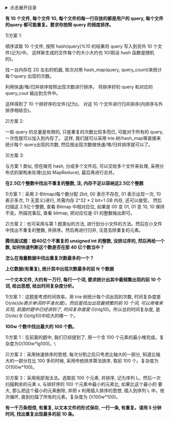 <details>
<summary>点击展开目录</summary>
<!-- TOC -->


<!-- /TOC -->
</details>

<!-- 还是典型的 TOP K 算法 -->

**有 10 个文件, 每个文件 1G, 每个文件的每一行存放的都是用户的 query, 每个文件的query 都可能重复。要求你按照 query 的频度排序。**

1)方案 1:

顺序读取 10 个文件, 按照 hash(query)%10 的结果将 query 写入到另外 10 个文件(记为)中。
这样新生成的文件每个的大小大约也 1G(假设 hash 函数是随机的)。

找一台内存在 2G 左右的机器, 依次对用 hash_map(query, query_count)来统计每个query 出现的次数。

利用快速/堆/归并排序按照出现次数进行排序。
将排序好的 query 和对应的 query_cout 输出到文件中。

这样得到了 10 个排好序的文件(记为)。
 对这 10 个文件进行归并排序(内排序与外排序相结合)。

2)方案 2:

一般 query 的总量是有限的, 只是重复的次数比较多而已, 可能对于所有的 query, 一次性就可以加入到内存了。
这样, 我们就可以采用 trie 树/hash_map等直接来统计每个 query出现的次数, 然后按出现次数做快速/堆/归并排序就可以了。

3)方案 3:

与方案 1 类似, 但在做完 hash, 分成多个文件后, 可以交给多个文件来处理, 采用分布式的架构来处理(比如 MapReduce), 最后再进行合并。

**在2.5亿个整数中找出不重复的整数, 注, 内存不足以容纳这2.5亿个整数**

 1)方案 1：采用 2-Bitmap(每个数分配 2bit, 00 表示不存在, 01 表示出现一次, 10 表示多次, 11 无意义)进行, 共需内存 2^32 * 2 bit=1 GB 内存, 还可以接受。
 然后扫描这 2.5亿个整数, 查看 Bitmap 中相对应位, 如果是 00 变 01, 01 变 10, 10 保持不变。所描完事后, 查看 bitmap, 把对应位是 01 的整数输出即可。
 
 2)方案 2：也可采用与第 1 题类似的方法, 进行划分小文件的方法。然后在小文件中找出不重复的整数, 并排序。然后再进行归并, 注意去除重复的元素。
 

**腾讯面试题：给40亿个不重复的 unsigned int 的整数, 没排过序的, 然后再给一个数, 如何快速判断这个数是否在那 40 亿个数当中？**



**怎么在海量数据中找出重复次数最多的一个？**



**上亿数据(有重复), 统计其中出现次数最多的前 N 个数据**


**一个文本文件, 大约有一万行, 每行一个词, 要求统计出其中最频繁出现的前 10 个词, 给出思想, 给出时间复杂度分析。**

 1)方案 1：这题是考虑时间效率。用 trie 树统计每个词出现的次数, 时间复杂度是 O(n*le)(le表示单词的平准长度)。然后是找出出现最频繁的前 10 个词, 可以用堆来实现, 前面的题中已经讲到了, 时间复杂度是 O(n*lg10)。所以总的时间复杂度, 是 O(n*le)与 O(n*lg10)中较大的哪一 个。


**100w 个数中找出最大的 100 个数。**

1)方案 1：在前面的题中, 我们已经提到了, 用一个含 100 个元素的最小堆完成。复杂度为O(100w*lg100)。\

2)方案 2：采用快速排序的思想, 每次分割之后只考虑比轴大的一部分, 知道比轴大的一部分在比 100 多的时候, 采用传统排序算法排序, 取前 100 个。复杂度为 O(100w*100)。

3)方案 3：采用局部淘汰法。选取前 100 个元素, 并排序, 记为序列 L。然后一次扫描剩余的元素 x, 与排好序的 100 个元素中最小的元素比, 如果比这个最小的 要大, 那么把这个最小的元素删除, 并把 x 利用插入排序的思想, 插入到序列 L 中。依次循环, 直到扫描了所有的元素。复杂度为 O(100w*100)。

**有一千万条短信, 有重复, 以文本文件的形式保存, 一行一条, 有重复。请用 5 分钟时间, 找出重复出现最多的前 10 条。**


